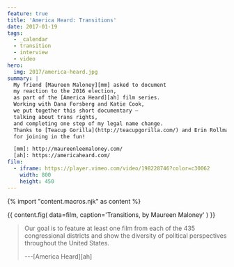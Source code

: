 ```yaml
---
feature: true
title: 'America Heard: Transitions'
date: 2017-01-19
tags:
  - _calendar
  - transition
  - interview
  - video
hero:
  img: 2017/america-heard.jpg
summary: |
  My friend [Maureen Maloney][mm] asked to document
  my reaction to the 2016 election,
  as part of the [America Heard][ah] film series.
  Working with Dana Forsberg and Katie Cook,
  we put together this short documentary —
  talking about trans rights,
  and completing one step of my legal name change.
  Thanks to [Teacup Gorilla](http://teacupgorilla.com/) and Erin Rollman
  for joining in the fun!

  [mm]: http://maureenleemaloney.com/
  [ah]: https://americaheard.com/
film:
  - iframe: https://player.vimeo.com/video/198228746?color=c30062
    width: 800
    height: 450
---
```


{% import "content.macros.njk" as content %}

{{ content.fig(
  data=film,
  caption='Transitions, by Maureen Maloney'
) }}

> Our goal is to feature at least one film
> from each of the 435 congressional districts
> and show the diversity of political perspectives
> throughout the United States.
>
> ---[America Heard][ah]
